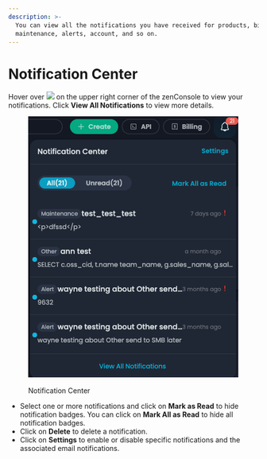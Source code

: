 ```yaml
---
description: >-
  You can view all the notifications you have received for products, billing,
  maintenance, alerts, account, and so on.
---
```


# Notification Center

Hover over ![](<../.gitbook/assets/Article\_1 (3).jpg>) on the upper right corner of the zenConsole to view your notifications. Click **View All Notifications** to view more details.

<figure><img src="../.gitbook/assets/Article_2.jpg" alt=""><figcaption><p>Notification Center</p></figcaption></figure>

* Select one or more notifications and click on **Mark as Read** to hide notification badges. You can click on **Mark All as Read** to hide all notification badges.
* Click on **Delete** to delete a notification.
* Click on **Settings** to enable or disable specific notifications and the associated email notifications.

